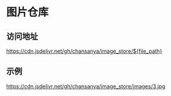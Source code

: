 # 图片仓库

## 访问地址
https://cdn.jsdelivr.net/gh/chansanya/image_store/${file_path}

## 示例
https://cdn.jsdelivr.net/gh/chansanya/image_store/images/3.jpg
